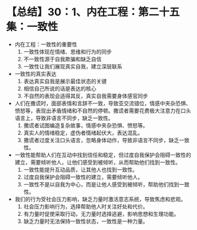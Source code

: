 # 【总结】30：1、内在工程：第二十五集：一致性

-   内在工程：一致性的重要性
    1.  一致性体现在情绪、思维和行为的同步
    2.  不一致性源于自我欺骗和缺乏自信
    3.  一致性让我们展现真实自我，建立深层联系
-   一致性的真实表达
    1.  表达真实自我是展示最佳状态的关键
    2.  相信自己所说的话是表达的核心
    3.  不自然的表现会适得其反，真实自我需要身体感官同步
-   人们在撒谎时，面部表情和言辞不一致，导致亚交流错位，情感中夹杂恐惧、愤怒等，表现出矛盾情绪和不自然的停顿。撒谎者需要花费极大注意力在口头语言上，导致非语言不同步，缺乏一致性。
    1.  撒谎者试图编造复杂故事，情感中夹杂恐惧、愤怒等。
    2.  真实人的情绪稳定，虚伪者情绪起伏大，表达混乱。
    3.  撒谎者过度关注口头语言，忽略身体动作，导致非语言不同步，缺乏一致性。
-   一致性能帮助人们在互动中找到信任和稳定，但过度自我保护会阻碍一致性的建立，需要倾听他人，让他们感受到被倾听，从而帮助他们找到一致性。
    1.  一致性能提升互动品质，让其他人也找到一致性。
    2.  过度自我保护会阻碍一致性的建立，需要倾听他人。
    3.  一致性不是以自我为中心，而是让他人感受到被倾听，帮助他们找到一致性。
-   我们的行为受社会压力影响，缺乏力量时激活意志系统，导致焦虑和悲观。
    1.  社会压力影响行为，选择帮助他人时关注好处和代价。
    2.  有力量时促使采取行动，无力量时选择逃避，影响思想和生理功能。
    3.  缺乏力量时无法保持一致性状态，一致性是一种力量。